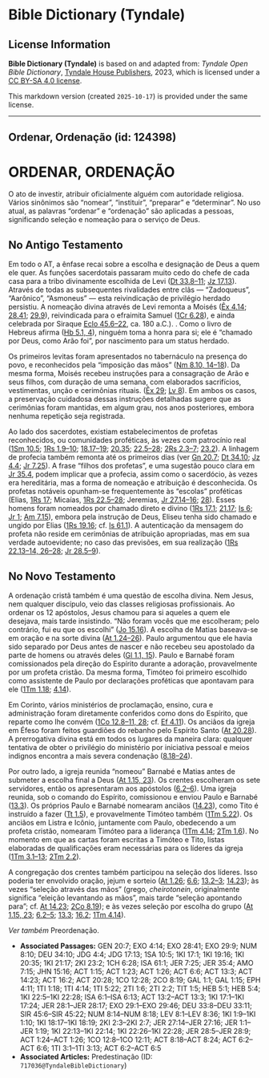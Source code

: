 # Bible Dictionary (Tyndale)

## License Information

**Bible Dictionary (Tyndale)** is based on and adapted from: _Tyndale Open Bible Dictionary_, [Tyndale House Publishers](https://tyndaleopenresources.com/), 2023, which is licensed under a [CC BY-SA 4.0 license](https://creativecommons.org/licenses/by-sa/4.0/legalcode.en).

This markdown version (created `2025-10-17`) is provided under the same license.



--------------------------------

## Ordenar, Ordenação (id: 124398)

ORDENAR, ORDENAÇÃO
==================

O ato de investir, atribuir oficialmente alguém com autoridade religiosa. Vários sinônimos são “nomear”, “instituir”, “preparar” e “determinar”. No uso atual, as palavras “ordenar” e “ordenação” são aplicadas a pessoas, significando seleção e nomeação para o serviço de Deus.

No Antigo Testamento
--------------------

Em todo o AT, a ênfase recai sobre a escolha e designação de Deus a quem ele quer. As funções sacerdotais passaram muito cedo do chefe de cada casa para a tribo divinamente escolhida de Levi ([Dt 33\.8–11](https://ref.ly/Deut33:8-Deut33:11); [Jz 17\.13](https://ref.ly/Judg17:13)). Através de todas as subsequentes rivalidades entre clãs — “Zadoqueus”, “Aarônico”, “Asmoneus” — esta reivindicação de privilégio herdado persistiu. A nomeação divina através de Levi remonta a Moisés ([Êx 4\.14](https://ref.ly/Exod4:14); [28\.41](https://ref.ly/Exod28:41); [29\.9](https://ref.ly/Exod29:9)), reivindicada para o efraimita Samuel ([1Cr 6\.28](https://ref.ly/1Chr6:28)), e ainda celebrada por Siraque [Eclo 45\.6–22](https://ref.ly/Sir45:6-Sir45:22), ca. 180 a.C.). . Como o livro de Hebreus afirma ([Hb 5\.1, 4](https://ref.ly/Heb5:1)), ninguém toma a honra para si; ele é “chamado por Deus, como Arão foi”, por nascimento para um status herdado.

Os primeiros levitas foram apresentados no tabernáculo na presença do povo, e reconhecidos pela “imposição das mãos” ([Nm 8\.10, 14–18](https://ref.ly/Num8:10)). Da mesma forma, Moisés recebeu instruções para a consagração de Arão e seus filhos, com duração de uma semana, com elaborados sacrifícios, vestimentas, unção e cerimônias rituais. ([Êx 29](https://ref.ly/Exod29:1-Exod29:46); [Lv 8](https://ref.ly/Lev8:1-Lev8:36)). Em ambos os casos, a preservação cuidadosa dessas instruções detalhadas sugere que as cerimônias foram mantidas, em algum grau, nos anos posteriores, embora nenhuma repetição seja registrada.

Ao lado dos sacerdotes, existiam estabelecimentos de profetas reconhecidos, ou comunidades proféticas, às vezes com patrocínio real ([1Sm 10\.5](https://ref.ly/1Sam10:5); [1Rs 1\.9–10](https://ref.ly/1Kgs1:9-1Kgs1:10); [18\.17–19](https://ref.ly/1Kgs18:17-1Kgs18:19); [20\.35](https://ref.ly/1Kgs20:35); [22\.5–28](https://ref.ly/1Kgs22:5-1Kgs22:28); [2Rs 2\.3–7](https://ref.ly/2Kgs2:3-2Kgs2:7); [23\.2](https://ref.ly/2Kgs23:2)). A linhagem de profecia também remonta até os primeiros dias (ver [Gn 20\.7](https://ref.ly/Gen20:7); [Dt 34\.10](https://ref.ly/Deut34:10); [Jz 4\.4](https://ref.ly/Judg4:4); [Jr 7\.25](https://ref.ly/Jer7:25)). A frase “filhos dos profetas”, e uma sugestão pouco clara em [Jr 35\.4](https://ref.ly/Jer35:4), podem implicar que a profecia, assim como o sacerdócio, às vezes era hereditária, mas a forma de nomeação e atribuição é desconhecida. Os profetas notáveis opunham\-se frequentemente às “escolas” proféticas (Elias, [1Rs 17](https://ref.ly/1Kgs17:1-1Kgs17:24); Micaías, [1Rs 22\.5–28](https://ref.ly/1Kgs22:5-1Kgs22:28); Jeremias, [Jr 27\.14–16](https://ref.ly/Jer27:14-Jer27:16); [28](https://ref.ly/Jer28:1-Jer28:17)). Esses homens foram nomeados por chamado direto e divino ([1Rs 17\.1](https://ref.ly/1Kgs17:1); [21\.17](https://ref.ly/1Kgs21:17); [Is 6](https://ref.ly/Isa6:1-Isa6:13); [Jr 1](https://ref.ly/Jer1:1-Jer1:19); [Am 7\.15](https://ref.ly/Amos7:15)), embora pela instrução de Deus, Eliseu tenha sido chamado e ungido por Elias ([1Rs 19\.16](https://ref.ly/1Kgs19:16); cf. [Is 61\.1](https://ref.ly/Isa61:1)). A autenticação da mensagem do profeta não reside em cerimônias de atribuição apropriadas, mas em sua verdade autoevidente; no caso das previsões, em sua realização ([1Rs 22\.13–14, 26–28](https://ref.ly/1Kgs22:13-1Kgs22:14); [Jr 28\.5–9](https://ref.ly/Jer28:5-Jer28:9)).

No Novo Testamento
------------------

A ordenação cristã também é uma questão de escolha divina. Nem Jesus, nem qualquer discípulo, veio das classes religiosas profissionais. Ao ordenar os 12 apóstolos, Jesus chamou para si aqueles a quem ele desejava, mais tarde insistindo. “Não foram vocês que me escolheram; pelo contrário, fui eu que os escolhi” ([Jo 15\.16](https://ref.ly/John15:16)). A escolha de Matias baseava\-se em oração e na sorte divina ([At 1\.24–26](https://ref.ly/Acts1:24-Acts1:26)). Paulo argumentou que ele havia sido separado por Deus antes de nascer e não recebeu seu apostolado da parte de homens ou através deles ([Gl 1\.1, 15](https://ref.ly/Gal1:1)). Paulo e Barnabé foram comissionados pela direção do Espírito durante a adoração, provavelmente por um profeta cristão. Da mesma forma, Timóteo foi primeiro escolhido como assistente de Paulo por declarações proféticas que apontavam para ele ([1Tm 1\.18](https://ref.ly/1Tim1:18); [4\.14](https://ref.ly/1Tim4:14)).

Em Corinto, vários ministérios de proclamação, ensino, cura e administração foram diretamente conferidos como dons do Espírito, que reparte como lhe convém ([1Co 12\.8–11, 28](https://ref.ly/1Cor12:8-1Cor12:11); cf. [Ef 4\.11](https://ref.ly/Eph4:11)). Os anciãos da igreja em Éfeso foram feitos guardiões do rebanho pelo Espírito Santo ([At 20\.28](https://ref.ly/Acts20:28)). A prerrogativa divina está em todos os lugares da maneira clara: qualquer tentativa de obter o privilégio do ministério por iniciativa pessoal e meios indignos encontra a mais severa condenação ([8\.18–24](https://ref.ly/Acts8:18-Acts8:24)).

Por outro lado, a igreja reunida “nomeou” Barnabé e Matias antes de submeter a escolha final a Deus ([At 1\.15, 23](https://ref.ly/Acts1:15)). Os crentes escolheram os sete servidores, então os apresentaram aos apóstolos ([6\.2–6](https://ref.ly/Acts6:2-Acts6:6)). Uma igreja reunida, sob o comando do Espírito, comissionou e enviou Paulo e Barnabé ([13\.3](https://ref.ly/Acts13:3)). Os próprios Paulo e Barnabé nomearam anciãos ([14\.23](https://ref.ly/Acts14:23)), como Tito é instruído a fazer ([Tt 1\.5](https://ref.ly/Titus1:5)), e provavelmente Timóteo também ([1Tm 5\.22](https://ref.ly/1Tim5:22)). Os anciãos em Listra e Icônio, juntamente com Paulo, obedecendo a um profeta cristão, nomearam Timóteo para a liderança ([1Tm 4\.14](https://ref.ly/1Tim4:14); [2Tm 1\.6](https://ref.ly/2Tim1:6)). No momento em que as cartas foram escritas a Timóteo e Tito, listas elaboradas de qualificações eram necessárias para os líderes da igreja ([1Tm 3\.1–13](https://ref.ly/1Tim3:1-1Tim3:13); [2Tm 2\.2](https://ref.ly/2Tim2:2)).

A congregação dos crentes também participou na seleção dos líderes. Isso poderia ter envolvido oração, jejum e sorteio ([At 1\.26](https://ref.ly/Acts1:26); [6\.6](https://ref.ly/Acts6:6); [13\.2–3](https://ref.ly/Acts13:2-Acts13:3); [14\.23](https://ref.ly/Acts14:23)); às vezes “seleção através das mãos” (grego, *cheirotonein*, originalmente significa “eleição levantando as mãos”, mais tarde “seleção apontando para”; cf. [At 14\.23](https://ref.ly/Acts14:23); [2Co 8\.19](https://ref.ly/2Cor8:19)); e às vezes seleção por escolha do grupo ([At 1\.15, 23](https://ref.ly/Acts1:15); [6\.2–5](https://ref.ly/Acts6:2-Acts6:5); [13\.3](https://ref.ly/Acts13:3); [16\.2](https://ref.ly/Acts16:2); [1Tm 4\.14](https://ref.ly/1Tim4:14)).

*Ver também* Preordenação.

* **Associated Passages:** GEN 20:7; EXO 4:14; EXO 28:41; EXO 29:9; NUM 8:10; DEU 34:10; JDG 4:4; JDG 17:13; 1SA 10:5; 1KI 17:1; 1KI 19:16; 1KI 20:35; 1KI 21:17; 2KI 23:2; 1CH 6:28; ISA 61:1; JER 7:25; JER 35:4; AMO 7:15; JHN 15:16; ACT 1:15; ACT 1:23; ACT 1:26; ACT 6:6; ACT 13:3; ACT 14:23; ACT 16:2; ACT 20:28; 1CO 12:28; 2CO 8:19; GAL 1:1; GAL 1:15; EPH 4:11; 1TI 1:18; 1TI 4:14; 1TI 5:22; 2TI 1:6; 2TI 2:2; TIT 1:5; HEB 5:1; HEB 5:4; 1KI 22:5–1KI 22:28; ISA 6:1–ISA 6:13; ACT 13:2–ACT 13:3; 1KI 17:1–1KI 17:24; JER 28:1–JER 28:17; EXO 29:1–EXO 29:46; DEU 33:8–DEU 33:11; SIR 45:6–SIR 45:22; NUM 8:14–NUM 8:18; LEV 8:1–LEV 8:36; 1KI 1:9–1KI 1:10; 1KI 18:17–1KI 18:19; 2KI 2:3–2KI 2:7; JER 27:14–JER 27:16; JER 1:1–JER 1:19; 1KI 22:13–1KI 22:14; 1KI 22:26–1KI 22:28; JER 28:5–JER 28:9; ACT 1:24–ACT 1:26; 1CO 12:8–1CO 12:11; ACT 8:18–ACT 8:24; ACT 6:2–ACT 6:6; 1TI 3:1–1TI 3:13; ACT 6:2–ACT 6:5
* **Associated Articles:** Predestinação (ID: `717036@TyndaleBibleDictionary`)

